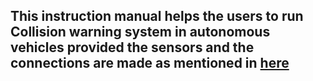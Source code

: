 ## This instruction manual helps the users to run Collision warning system in autonomous vehicles provided the sensors and the connections are made as mentioned in [here](https://github.com/SamukthaV/Solio1_RadCam_fusion/tree/main/Hardware%20setup)
